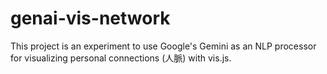 # genai-vis-network

This project is an experiment to use Google's Gemini as an NLP processor for visualizing personal connections (人脈) with vis.js.

